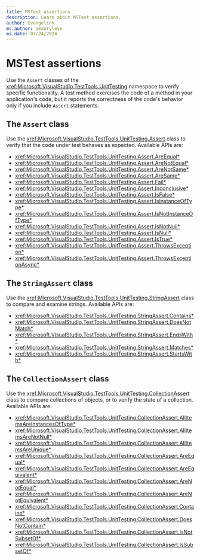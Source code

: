 ```yaml
---
title: MSTest assertions
description: Learn about MSTest assertions.
author: Evangelink
ms.author: amauryleve
ms.date: 07/24/2024
---
```


# MSTest assertions

Use the `Assert` classes of the <xref:Microsoft.VisualStudio.TestTools.UnitTesting> namespace to verify specific functionality. A test method exercises the code of a method in your application's code, but it reports the correctness of the code's behavior only if you include `Assert` statements.

## The `Assert` class

Use the <xref:Microsoft.VisualStudio.TestTools.UnitTesting.Assert> class to verify that the code under test behaves as expected. Available APIs are:

- <xref:Microsoft.VisualStudio.TestTools.UnitTesting.Assert.AreEqual*>
- <xref:Microsoft.VisualStudio.TestTools.UnitTesting.Assert.AreNotEqual*>
- <xref:Microsoft.VisualStudio.TestTools.UnitTesting.Assert.AreNotSame*>
- <xref:Microsoft.VisualStudio.TestTools.UnitTesting.Assert.AreSame*>
- <xref:Microsoft.VisualStudio.TestTools.UnitTesting.Assert.Fail*>
- <xref:Microsoft.VisualStudio.TestTools.UnitTesting.Assert.Inconclusive*>
- <xref:Microsoft.VisualStudio.TestTools.UnitTesting.Assert.IsFalse*>
- <xref:Microsoft.VisualStudio.TestTools.UnitTesting.Assert.IsInstanceOfType*>
- <xref:Microsoft.VisualStudio.TestTools.UnitTesting.Assert.IsNotInstanceOfType*>
- <xref:Microsoft.VisualStudio.TestTools.UnitTesting.Assert.IsNotNull*>
- <xref:Microsoft.VisualStudio.TestTools.UnitTesting.Assert.IsNull*>
- <xref:Microsoft.VisualStudio.TestTools.UnitTesting.Assert.IsTrue*>
- <xref:Microsoft.VisualStudio.TestTools.UnitTesting.Assert.ThrowsException*>
- <xref:Microsoft.VisualStudio.TestTools.UnitTesting.Assert.ThrowsExceptionAsync*>

## The `StringAssert` class

Use the <xref:Microsoft.VisualStudio.TestTools.UnitTesting.StringAssert> class to compare and examine strings. Available APIs are:

- <xref:Microsoft.VisualStudio.TestTools.UnitTesting.StringAssert.Contains*>
- <xref:Microsoft.VisualStudio.TestTools.UnitTesting.StringAssert.DoesNotMatch*>
- <xref:Microsoft.VisualStudio.TestTools.UnitTesting.StringAssert.EndsWith*>
- <xref:Microsoft.VisualStudio.TestTools.UnitTesting.StringAssert.Matches*>
- <xref:Microsoft.VisualStudio.TestTools.UnitTesting.StringAssert.StartsWith*>

## The `CollectionAssert` class

Use the <xref:Microsoft.VisualStudio.TestTools.UnitTesting.CollectionAssert> class to compare collections of objects, or to verify the state of a collection. Available APIs are:

- <xref:Microsoft.VisualStudio.TestTools.UnitTesting.CollectionAssert.AllItemsAreInstancesOfType*>
- <xref:Microsoft.VisualStudio.TestTools.UnitTesting.CollectionAssert.AllItemsAreNotNull*>
- <xref:Microsoft.VisualStudio.TestTools.UnitTesting.CollectionAssert.AllItemsAreUnique*>
- <xref:Microsoft.VisualStudio.TestTools.UnitTesting.CollectionAssert.AreEqual*>
- <xref:Microsoft.VisualStudio.TestTools.UnitTesting.CollectionAssert.AreEquivalent*>
- <xref:Microsoft.VisualStudio.TestTools.UnitTesting.CollectionAssert.AreNotEqual*>
- <xref:Microsoft.VisualStudio.TestTools.UnitTesting.CollectionAssert.AreNotEquivalent*>
- <xref:Microsoft.VisualStudio.TestTools.UnitTesting.CollectionAssert.Contains*>
- <xref:Microsoft.VisualStudio.TestTools.UnitTesting.CollectionAssert.DoesNotContain*>
- <xref:Microsoft.VisualStudio.TestTools.UnitTesting.CollectionAssert.IsNotSubsetOf*>
- <xref:Microsoft.VisualStudio.TestTools.UnitTesting.CollectionAssert.IsSubsetOf*>
